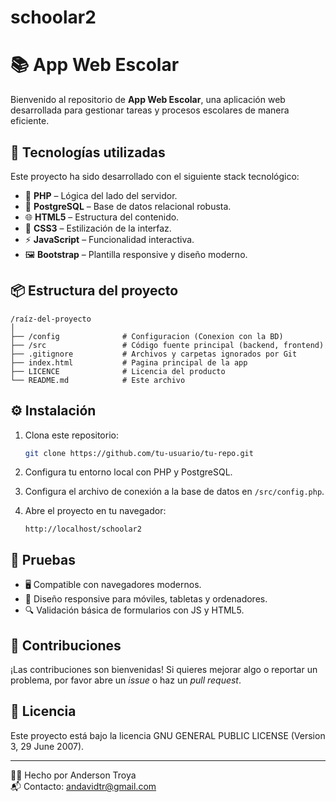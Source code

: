 # schoolar2

# 📚 App Web Escolar

Bienvenido al repositorio de **App Web Escolar**, una aplicación web desarrollada para gestionar tareas y procesos escolares de manera eficiente.

## 🚀 Tecnologías utilizadas

Este proyecto ha sido desarrollado con el siguiente stack tecnológico:

- 🐘 **PHP** – Lógica del lado del servidor.
- 🐘 **PostgreSQL** – Base de datos relacional robusta.
- 🌐 **HTML5** – Estructura del contenido.
- 🎨 **CSS3** – Estilización de la interfaz.
- ⚡ **JavaScript** – Funcionalidad interactiva.
- 🖼️ **Bootstrap** – Plantilla responsive y diseño moderno.

## 📦 Estructura del proyecto

```
/raíz-del-proyecto
│
├── /config              # Configuracion (Conexion con la BD)
├── /src                 # Código fuente principal (backend, frontend)
├── .gitignore           # Archivos y carpetas ignorados por Git
├── index.html           # Pagina principal de la app
├── LICENCE              # Licencia del producto 
└── README.md            # Este archivo
```

## ⚙️ Instalación

1. Clona este repositorio:

   ```bash
   git clone https://github.com/tu-usuario/tu-repo.git
   ```

2. Configura tu entorno local con PHP y PostgreSQL.

3. Configura el archivo de conexión a la base de datos en `/src/config.php`.

4. Abre el proyecto en tu navegador:

   ```
   http://localhost/schoolar2
   ```

## 🧪 Pruebas

- 🖥️ Compatible con navegadores modernos.
- 📱 Diseño responsive para móviles, tabletas y ordenadores.
- 🔍 Validación básica de formularios con JS y HTML5.

## 🤝 Contribuciones

¡Las contribuciones son bienvenidas! Si quieres mejorar algo o reportar un problema, por favor abre un *issue* o haz un *pull request*.

## 📄 Licencia

Este proyecto está bajo la licencia GNU GENERAL PUBLIC LICENSE (Version 3, 29 June 2007).

---

🧑‍💻 Hecho por Anderson Troya  
📬 Contacto: andavidtr@gmail.com  
